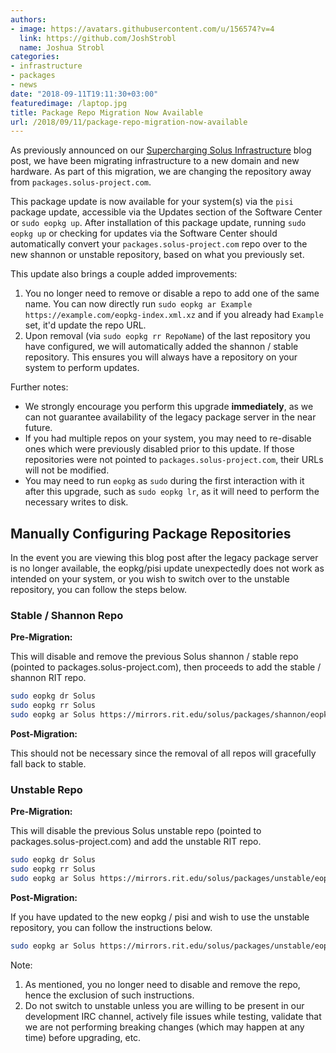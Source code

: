 ```yaml
---
authors:
- image: https://avatars.githubusercontent.com/u/156574?v=4
  link: https://github.com/JoshStrobl
  name: Joshua Strobl
categories:
- infrastructure
- packages
- news
date: "2018-09-11T19:11:30+03:00"
featuredimage: /laptop.jpg
title: Package Repo Migration Now Available
url: /2018/09/11/package-repo-migration-now-available
---
```


As previously announced on our [Supercharging Solus Infrastructure](/2018/09/08/supercharging-solus-infrastructure) blog post, we have been migrating infrastructure to a new domain and new hardware. As part of this migration, we are changing the repository away from `packages.solus-project.com`.

This package update is now available for your system(s) via the `pisi` package update, accessible via the Updates section of the Software Center or `sudo eopkg up`. After installation of this package update, running `sudo eopkg up` or checking for updates via the Software Center should automatically convert your `packages.solus-project.com` repo over to the new shannon or unstable repository, based on what you previously set.

This update also brings a couple added improvements:

1. You no longer need to remove or disable a repo to add one of the same name. You can now directly run `sudo eopkg ar Example https://example.com/eopkg-index.xml.xz` and if you already had `Example` set, it'd update the repo URL.
2. Upon removal (via `sudo eopkg rr RepoName`) of the last repository you have configured, we will automatically added the shannon / stable repository. This ensures you will always have a repository on your system to perform updates.

Further notes:

- We strongly encourage you perform this upgrade **immediately**, as we can not guarantee availability of the legacy package server in the near future.
- If you had multiple repos on your system, you may need to re-disable ones which were previously disabled prior to this update. If those repositories were not pointed to `packages.solus-project.com`, their URLs will not be modified.
- You may need to run `eopkg` as `sudo` during the first interaction with it after this upgrade, such as `sudo eopkg lr`, as it will need to perform the necessary writes to disk.

## Manually Configuring Package Repositories

In the event you are viewing this blog post after the legacy package server is no longer available, the eopkg/pisi update unexpectedly does not work as intended on your system, or you wish to switch over to the unstable repository, you can follow the steps below.

### Stable / Shannon Repo

**Pre-Migration:**

This will disable and remove the previous Solus shannon / stable repo (pointed to packages.solus-project.com), then proceeds to add the stable / shannon RIT repo.

``` bash
sudo eopkg dr Solus
sudo eopkg rr Solus
sudo eopkg ar Solus https://mirrors.rit.edu/solus/packages/shannon/eopkg-index.xml.xz
```

**Post-Migration:**

This should not be necessary since the removal of all repos will gracefully fall back to stable.

### Unstable Repo

**Pre-Migration:**

This will disable the previous Solus unstable repo (pointed to packages.solus-project.com) and add the unstable RIT repo.

``` bash
sudo eopkg dr Solus
sudo eopkg rr Solus
sudo eopkg ar Solus https://mirrors.rit.edu/solus/packages/unstable/eopkg-index.xml.xz
```

**Post-Migration:**

If you have updated to the new eopkg / pisi and wish to use the unstable repository, you can follow the instructions below.

``` bash
sudo eopkg ar Solus https://mirrors.rit.edu/solus/packages/unstable/eopkg-index.xml.xz
```

Note:

1. As mentioned, you no longer need to disable and remove the repo, hence the exclusion of such instructions.
2. Do not switch to unstable unless you are willing to be present in our development IRC channel, actively file issues while testing, validate that we are not performing breaking changes (which may happen at any time) before upgrading, etc.